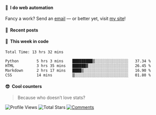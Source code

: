 #### 💼 &nbsp;I do web automation

Fancy a work? Send an [email][email-url] — or better yet, visit [my site][website-url]!

#### 📰 &nbsp;Recent posts

<!-- BLOG-POST-LIST:START -->

<!-- BLOG-POST-LIST:END -->

#### 📆 &nbsp;This week in code

<!--START_SECTION:waka-->

```bash
Total Time: 13 hrs 32 mins

Python        5 hrs 3 mins    █████████▒░░░░░░░░░░░░░░░   37.34 %
HTML          3 hrs 35 mins   ██████▓░░░░░░░░░░░░░░░░░░   26.45 %
Markdown      2 hrs 17 mins   ████▒░░░░░░░░░░░░░░░░░░░░   16.90 %
CSS           14 mins         ▒░░░░░░░░░░░░░░░░░░░░░░░░   01.80 %
```

<!--END_SECTION:waka-->

#### 😎 &nbsp;Cool counters

> Because who doesn’t love stats?

![Profile Views][view-shield]
![Total Stars][stars-shield]
[![Comments][comments-shield]][comments-url]

<!-- LINKS & IMAGES -->
[email-shield]: https://img.shields.io/badge/send_email-black?style=for-the-badge&logo=gmail&logoColor=black&labelColor=white
[email-url]: mailto:pradhana.odhy@gmail.com
[website-shield]: https://img.shields.io/badge/my_website-black?style=for-the-badge&logo=hugo&logoColor=black&labelColor=white
[website-url]: https://odhyp.com
[view-shield]: https://komarev.com/ghpvc/?username=odhyp&color=34d399&style=for-the-badge&abbreviated=true
[stars-shield]: https://img.shields.io/github/stars/odhyp?style=for-the-badge&label=total%20stars&color=34d399
[comments-shield]: https://img.shields.io/github/discussions/odhyp/odhyp?style=for-the-badge&label=comments&color=34d399
[comments-url]: https://github.com/odhyp/odhyp/discussions

